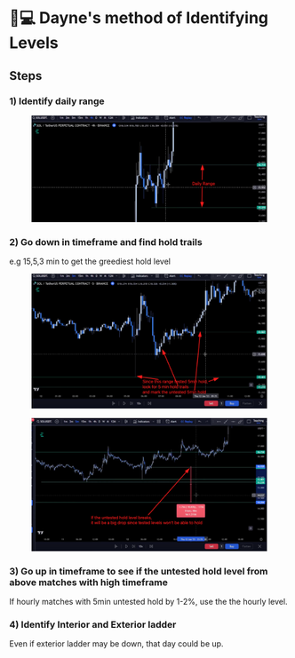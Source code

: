 # 🧑💻 Dayne's method of Identifying Levels



## Steps

### 1) Identify daily range

<figure><img src="../../.gitbook/assets/image (4) (4).png" alt=""><figcaption></figcaption></figure>

### 2) Go down in timeframe and find hold trails

e.g 15,5,3 min to get the greediest hold level

<figure><img src="../../.gitbook/assets/image (2).png" alt=""><figcaption></figcaption></figure>

<figure><img src="../../.gitbook/assets/image (17).png" alt=""><figcaption></figcaption></figure>

### 3) Go up in timeframe to see if the untested hold level from above matches with high timeframe

If hourly matches with 5min untested hold by 1-2%, use the the hourly level.

### 4) Identify Interior and Exterior ladder

Even if exterior ladder may be down, that day could be up.

